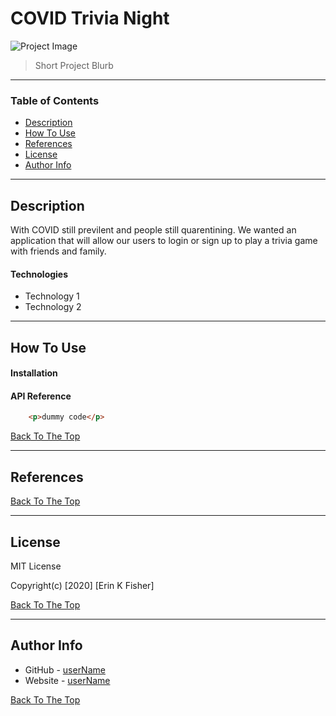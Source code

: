 # COVID Trivia Night

![Project Image](project-image-url)

>Short Project Blurb

---

### Table of Contents

* [Description](#description)
* [How To Use](#how-to-use)
* [References](#references)
* [License](#license)
* [Author Info](#author-info)

---

## Description
With COVID still previlent and people still quarentining. We wanted an application that will allow our users to login or sign up to play a trivia game with friends and family.
#### Technologies

- Technology 1
- Technology 2

---

## How To Use

#### Installation



#### API Reference

```html
    <p>dummy code</p>
```
[Back To The Top](#project-name)

---

## References
[Back To The Top](#project-name)

---

## License

MIT License

Copyright(c) [2020] [Erin K Fisher]

[Back To The Top](#project-name)

---

## Author Info

- GitHub - [userName](url)
- Website - [userName](url) 

[Back To The Top](#project-name)